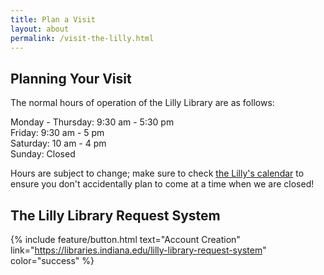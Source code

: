 ```yaml
---
title: Plan a Visit
layout: about
permalink: /visit-the-lilly.html
---
```


## Planning Your Visit

The normal hours of operation of the Lilly Library are as follows:

<p>Monday - Thursday: 9:30 am - 5:30 pm<br>
Friday: 9:30 am - 5 pm<br>
Saturday: 10 am - 4 pm<br>
Sunday: Closed</p>

Hours are subject to change; make sure to check <a href="https://elarte-iu.github.io/lilly_notable_medical_books/visit-the-lilly.html">the Lilly's calendar</a> to ensure you don't accidentally plan to come at a time when we are closed!

## The Lilly Library Request System



{% include feature/button.html text="Account Creation" link="https://libraries.indiana.edu/lilly-library-request-system" color="success" %}
